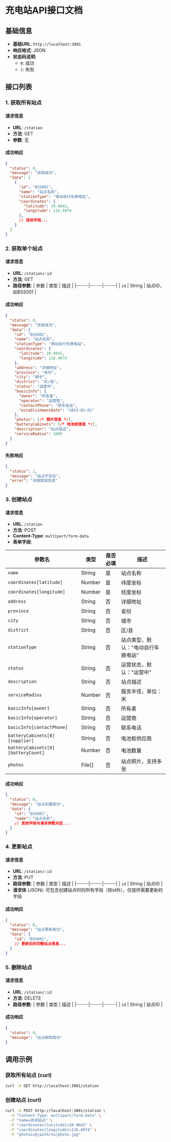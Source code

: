 # 充电站API接口文档

## 基础信息
- **基础URL**: `http://localhost:3001`
- **响应格式**: JSON
- **状态码说明**:
  - `0`: 成功
  - `1`: 失败

## 接口列表

### 1. 获取所有站点

#### 请求信息
- **URL**: `/station`
- **方法**: GET
- **参数**: 无

#### 成功响应
```json
{
  "status": 0,
  "message": "获取成功",
  "data": [
    {
      "id": "BSS001",
      "name": "站点名称",
      "stationType": "电动自行车换电站",
      "coordinates": {
        "latitude": 39.9042,
        "longitude": 116.4074
      },
      // 其他字段...
    }
  ]
}
```

### 2. 获取单个站点

#### 请求信息
- **URL**: `/station/:id`
- **方法**: GET
- **路径参数**:
  | 参数 | 类型 | 描述 |
  |------|------|------|
  | `id` | String | 站点ID，如BSS001 |

#### 成功响应
```json
{
  "status": 0,
  "message": "获取成功",
  "data": {
    "id": "BSS001",
    "name": "站点名称",
    "stationType": "电动自行车换电站",
    "coordinates": {
      "latitude": 39.9042,
      "longitude": 116.4074
    },
    "address": "详细地址",
    "province": "省份",
    "city": "城市",
    "district": "区/县",
    "status": "运营中",
    "basicInfo": {
      "owner": "所有者",
      "operator": "运营商",
      "contactPhone": "联系电话",
      "establishmentDate": "2023-01-01"
    },
    "photos": [/* 照片信息 */],
    "batteryCabinets": [/* 电池柜信息 */],
    "description": "站点描述",
    "serviceRadius": 1000
  }
}
```

#### 失败响应
```json
{
  "status": 1,
  "message": "站点不存在",
  "error": "详细错误信息"
}
```

### 3. 创建站点

#### 请求信息
- **URL**: `/station`
- **方法**: POST
- **Content-Type**: `multipart/form-data`
- **表单字段**:

| 参数名 | 类型 | 是否必填 | 描述 |
|--------|------|----------|------|
| `name` | String | 是 | 站点名称 |
| `coordinates[latitude]` | Number | 是 | 纬度坐标 |
| `coordinates[longitude]` | Number | 是 | 经度坐标 |
| `address` | String | 否 | 详细地址 |
| `province` | String | 否 | 省份 |
| `city` | String | 否 | 城市 |
| `district` | String | 否 | 区/县 |
| `stationType` | String | 否 | 站点类型，默认："电动自行车换电站" |
| `status` | String | 否 | 运营状态，默认："运营中" |
| `description` | String | 否 | 站点描述 |
| `serviceRadius` | Number | 否 | 服务半径，单位：米 |
| `basicInfo[owner]` | String | 否 | 所有者 |
| `basicInfo[operator]` | String | 否 | 运营商 |
| `basicInfo[contactPhone]` | String | 否 | 联系电话 |
| `batteryCabinets[0][supplier]` | String | 否 | 电池柜供应商 |
| `batteryCabinets[0][batteryCount]` | Number | 否 | 电池数量 |
| `photos` | File[] | 否 | 站点照片，支持多张 |

#### 成功响应
```json
{
  "status": 0,
  "message": "站点创建成功",
  "data": {
    "id": "BSS001",
    "name": "站点名称",
    // 其他字段与请求参数对应...
  }
}
```

### 4. 更新站点

#### 请求信息
- **URL**: `/station/:id`
- **方法**: PUT
- **路径参数**:
  | 参数 | 类型 | 描述 |
  |------|------|------|
  | `id` | String | 站点ID |
- **请求体** (JSON):
  可包含创建站点时的所有字段（除id外），仅提供需要更新的字段

#### 成功响应
```json
{
  "status": 0,
  "message": "站点更新成功",
  "data": {
    "id": "BSS001",
    // 更新后的完整站点信息...
  }
}
```

### 5. 删除站点

#### 请求信息
- **URL**: `/station/:id`
- **方法**: DELETE
- **路径参数**:
  | 参数 | 类型 | 描述 |
  |------|------|------|
  | `id` | String | 站点ID |

#### 成功响应
```json
{
  "status": 0,
  "message": "站点删除成功"
}
```

## 调用示例

### 获取所有站点 (curl)
```bash
curl -X GET http://localhost:3001/station
```

### 创建站点 (curl)
```bash
curl -X POST http://localhost:3001/station \
  -H "Content-Type: multipart/form-data" \
  -F "name=测试站点" \
  -F "coordinates[latitude]=39.9042" \
  -F "coordinates[longitude]=116.4074" \
  -F "photos=@/path/to/photo.jpg"
```